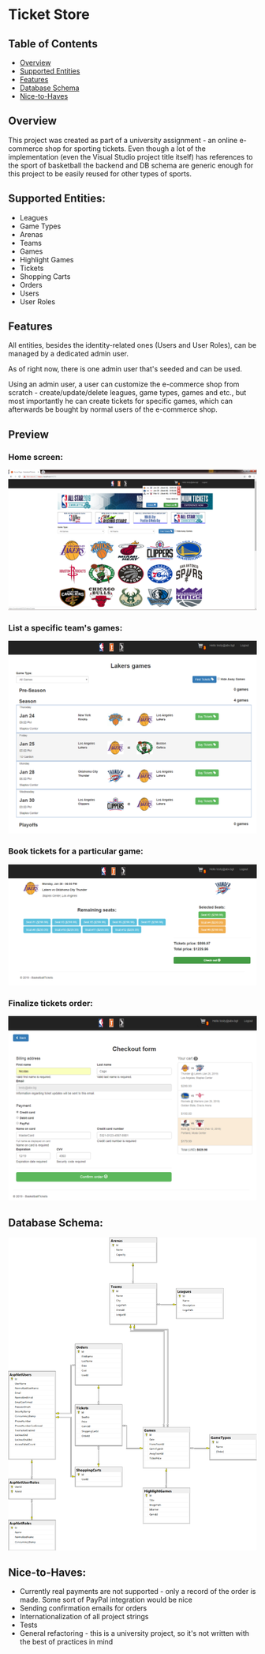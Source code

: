 # Ticket Store

## Table of Contents

  - [Overview](#overview)
  - [Supported Entities](#supported-entities)
  - [Features](#features)
  - [Database Schema](#database-schema)
  - [Nice-to-Haves](#nice-to-haves)

## Overview

This project was created as part of a university assignment - an online e-commerce shop for sporting tickets.
Even though a lot of the implementation (even the Visual Studio project title itself) has references to the sport of basketball 
the backend and DB schema are generic enough for this project to be easily reused for other
types of sports.

## Supported Entities:

* Leagues
* Game Types
* Arenas
* Teams
* Games
* Highlight Games
* Tickets
* Shopping Carts
* Orders
* Users
* User Roles

## Features

All entities, besides the identity-related ones (Users and User Roles), can be managed by a dedicated admin user.

As of right now, there is one admin user that's seeded and can be used.

Using an admin user, a user can customize the e-commerce shop from scratch - create/update/delete leagues, 
game types, games and etc., but most importantly he can create tickets for specific games, which can afterwards
be bought by normal users of the e-commerce shop.

## Preview

### Home screen:

<p align="center">
    <img src="images/home.png">
</p>

### List a specific team's games:

<p align="center">
    <img src="images/games.PNG">
</p>

### Book tickets for a particular game:

<p align="center">
    <img src="images/booking.PNG">
</p>

### Finalize tickets order:

<p align="center">
    <img src="images/order.PNG">
</p>

## Database Schema:

<p align="center">
    <img src="images/schema.png">
</p>

## Nice-to-Haves:

* Currently real payments are not supported - only a record of the order is made. Some sort of PayPal integration would be nice
* Sending confirmation emails for orders
* Internationalization of all project strings
* Tests
* General refactoring - this is a university project, so it's not written with the best of practices in mind
